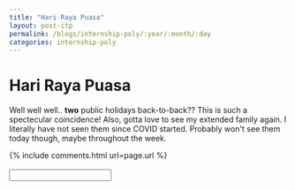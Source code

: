 ```yaml
---
title: "Hari Raya Puasa"
layout: post-itp
permalink: /blogs/internship-poly/:year/:month/:day
categories: internship-poly
---
```

# Hari Raya Puasa

Well well well.. **two** public holidays back-to-back?? This is such a spectecular coincidence! Also, gotta love to see my extended family again. I literally have not seen them since COVID started. Probably won't see them today though, maybe throughout the week.

{% include comments.html url=page.url %}
<br><br>
<input id="password-input" type="password" class="text-secret" onkeyup="unlock()">

<span class="disable-selection" id="truth" style="display:none;">Today is a great break day. I really spent time with myself, taking some time to stim. Today I was able to identify my invisible hurts that I have had for a long time. <br><br>I figured out that perhaps when I get a headache, it's not because I have not had enough coffee in the morning, but rather, I just get overstimulated.I find that stopping whatever I was primarily and secondarily doing helps, alongside just closing my eyes, and if possible, holding on to something that I have a strong emotional attachment with. If i'm at home, it would be this round cat pillow that I have. If i'm outside it would be listening to a currently favourite song that I have over and over. I don't understand how people could just shuffle through their tracks, perhaps that's just me. <br><br>if there is one thing that I do not enjoy in my room, is how much noise the fan could emit. From the motor, the blades hitting the air, the wind hitting my ears, probably more sources. That's not the stim that is good for me. welp, probably can't do anything about it. <br><br>There is this TV that I found on someone threw away. The inspiration for me to see what's wrong with it is dampened by the fact that I have to organize my desk first &#58;&#124;<br><br>Sometimes having just a nap would help a lot in a day, but afterwards, chances are it could mess up your sleep cycle, so your own mind really tries to dodge the idea. However, it can be quite shiok, ngl. just lots of water afterwards.<br><br>I hope my friends gather again on discord.their company really helps me deviate from the usual stale routine when i'm alone at home. i mean, sure, repetition is nice and all, but not when its not enjoyable! having company before you sleep sure is something amazing.<br><br>today, a regret that I have is not going to challenger &#58;&apos;) sometimes, just having a walk around places to see is a nice experiences, especially places new to you. someday, i should just go to vivo city and just walk around and look there. Why that place came to mind is because that's kinda the closest place from CMPB, in which I visited recently<br><br>i can't help but think that perhaps God is making sure things come to light, like, for real. I'm talking about embracing how God made me to be. It's easy to say something out, sure, but actually following through with it is strenous task.<br><br>perhaps one reason why i'm still sane during work, is because I am alone most of the time in the office, and that I'm allowed to be plugged in to my earpieces. This combination allows me to be efficient in whatever tasks my industry supervisor gives me, because damn, I am so sure that in most other environments I would barely function hahaha. Literally my complaint about that office is that it's very cold.<br><br>my mind seems to be in a mess here, that's why i'm just pushing it all aside to this huge string of text! it doesn't hurt me, or anyone at all. That password lock above this hides this safe space where only you all close friends and family can see, and I love you all 💖 like seriously, if you can see this along with the other secrets that means I trust you very much.</span>
